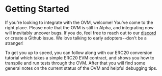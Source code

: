 # Getting Started

If you're looking to integrate with the OVM, welcome! You've come to the right place. Please note that the OVM is still in Alpha, and integrating now will inevitably uncover bugs. If you do, feel free to reach out to our [discord](https://discord.gg/cf4AErQ) or create a Github issue. We love talking to early adopters--don't be a stranger!

To get you up to speed, you can follow along with our ERC20 conversion tutorial which takes a simple ERC20 EVM contract, and shows you how to transpile and run tests through the OVM. After that you will find some general notes on the current status of the OVM and helpful debugging tips.

